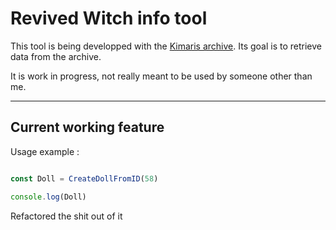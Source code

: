 # Revived Witch info tool

This tool is being developped with the [Kimaris archive](https://github.com/lele394/Kimaris-archive). Its goal is to retrieve data from the archive.

It is work in progress, not really meant to be used by someone other than me.

---

## Current working feature

Usage example :
```javascript

const Doll = CreateDollFromID(58)

console.log(Doll)
```

Refactored the shit out of it